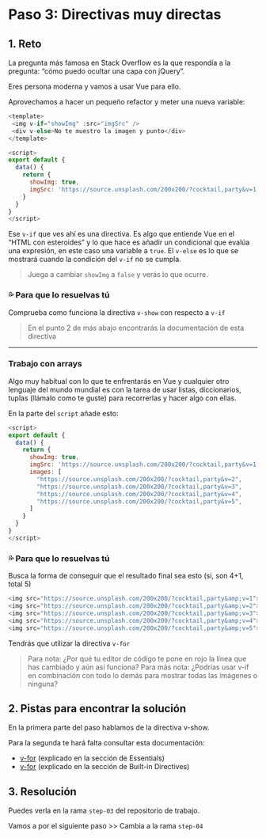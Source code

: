 # Paso 3: Directivas muy directas

## 1. Reto

La pregunta más famosa en Stack Overflow es la que respondía a la pregunta: “cómo puedo ocultar una capa con jQuery”.

Eres persona moderna y vamos a usar Vue para ello.

Aprovechamos a hacer un pequeño refactor y meter una nueva variable:

```js
<template>
 <img v-if="showImg" :src="imgSrc" />
 <div v-else>No te muestro la imagen y punto</div>
</template>

<script>
export default {
  data() {
    return {
      showImg: true,
      imgSrc: 'https://source.unsplash.com/200x200/?cocktail,party&v=1'
    }
  }
} 
</script>
```

Ese `v-if` que ves ahí es una directiva. Es algo que entiende Vue en el “HTML con esteroides” y lo que hace es añadir un condicional que evalúa una expresión, en este caso una variable a `true`. El `v-else` es lo que se mostrará cuando la condición del `v-if` no se cumpla.

> Juega a cambiar `showImg` a `false` y verás lo que ocurre.



### 💦 Para que lo resuelvas tú

Comprueba como funciona la directiva `v-show` con respecto a `v-if`

> En el punto 2 de más abajo encontrarás la documentación de esta directiva

---- 

### Trabajo con arrays

Algo muy habitual con lo que te enfrentarás en Vue y cualquier otro lenguaje del mundo mundial es con la tarea de usar listas, diccionarios, tuplas (llámalo como te guste) para recorrerlas y hacer algo con ellas.

En la parte del `script` añade esto:

```js
<script>
export default {
  data() {
    return {
      showImg: true,
      imgSrc: 'https://source.unsplash.com/200x200/?cocktail,party&v=1'
      images: [
        "https://source.unsplash.com/200x200/?cocktail,party&v=2",
        "https://source.unsplash.com/200x200/?cocktail,party&v=3",
        "https://source.unsplash.com/200x200/?cocktail,party&v=4",
        "https://source.unsplash.com/200x200/?cocktail,party&v=5",    
      ]
    }
  }
} 
</script>
```


### 💦 Para que lo resuelvas tú

Busca la forma de conseguir que el resultado final sea esto (si, son 4+1, total 5)

```js
<img src="https://source.unsplash.com/200x200/?cocktail,party&amp;v=1">
<img src="https://source.unsplash.com/200x200/?cocktail,party&amp;v=2">
<img src="https://source.unsplash.com/200x200/?cocktail,party&amp;v=3">
<img src="https://source.unsplash.com/200x200/?cocktail,party&amp;v=4">
<img src="https://source.unsplash.com/200x200/?cocktail,party&amp;v=5">
```

Tendrás que utilizar la directiva `v-for`

> Para nota: ¿Por qué tu editor de código te pone en rojo la línea que has cambiado y aún así funciona?
> Para más nota: ¿Podrías usar v-if en combinación con todo lo demás para mostrar todas las imágenes o ninguna?

## 2. Pistas para encontrar la solución

En la primera parte del paso hablamos de la directiva v-show.

Para la segunda te hará falta consultar esta documentación:

- [v-for](https://vuejs.org/guide/essentials/list.html#v-for) (explicado en la sección de Essentials)
- [v-for](https://vuejs.org/api/built-in-directives.html#v-for) (explicado en la sección de Built-in Directives)


## 3. Resolución

Puedes verla en la rama `step-03` del repositorio de trabajo.


Vamos a por el siguiente paso \>\> Cambia a la rama `step-04`
